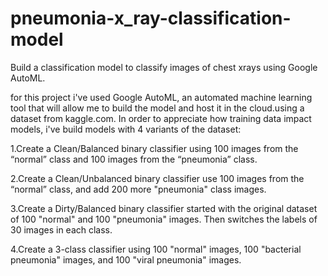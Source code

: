 # pneumonia-x_ray-classification-model
Build a classification model to classify images of chest xrays using Google
AutoML.

for this project i've used Google AutoML, an automated machine learning tool that will allow me to build the model and host it in the cloud.using a dataset from kaggle.com. In order to appreciate how training data impact models, i've build models with 4 variants of the dataset:

1.Create a Clean/Balanced binary classifier
using 100 images from the “normal” class and 100 images from the “pneumonia” class.

2.Create a Clean/Unbalanced binary classifier
use 100 images from the “normal” class, and add 200 more "pneumonia" class images.

3.Create a Dirty/Balanced binary classifier
started with the original dataset of 100 "normal" and 100 "pneumonia" images. Then switches the labels of 30 images in each class.

4.Create a 3-class classifier
using 100 "normal" images, 100 "bacterial pneumonia" images, and 100 "viral pneumonia" images.


